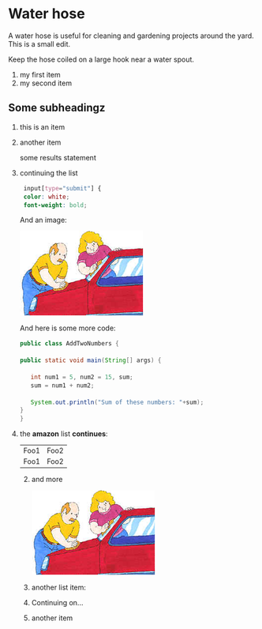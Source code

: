# Water hose

A water hose is useful for cleaning and gardening projects around the yard. This is a small edit.

Keep the hose coiled on a large hook near a water spout.

<ol>
<li>my first item</li>
<li>my second item</li>
</ol>


<h2 id="someday">Some subheadingz </h2>

1. this is an item
1. another item
   
   some results statement
   
1. continuing the list

   ```css
    input[type="submit"] {
    color: white;
    font-weight: bold;
   ```

   And an image:
   
   <a href="http://nytimes.com"><img src="../image/carwash.jpg"/></a>    
   
   And here is some more code: 
   
   ```java
   public class AddTwoNumbers {

   public static void main(String[] args) {
        
      int num1 = 5, num2 = 15, sum;
      sum = num1 + num2;

      System.out.println("Sum of these numbers: "+sum);
   }
   }
   ```
1.  the <b>amazon</b> list **continues**:

    <table>
       <tr>
          <td>Foo1</td>
          <td>Foo2</td>
       </tr>
       <tr>
          <td>Foo1</td>
          <td>Foo2</td>
       </tr>
   </table>

2. and more

   ![A beautiful flower](../image/carwash.jpg "Chrysanthemum")

4. another list item:
  
5. Continuing on...
5. another item